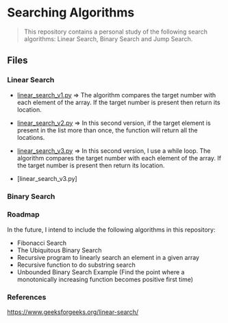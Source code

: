 <h1>Searching Algorithms </h1>

> This repository contains a personal study of the following search algorithms: Linear Search, Binary Search and Jump Search. 
 
## Files

### Linear Search 

* [linear_search_v1.py](https://github.com/alicevillar/Searching_Algorithms/blob/main/linear_search/linear_search_v1.py) => The algorithm compares the target number with each element of the array. If the target number is present then return its location.
 
* [linear_search_v2.py](https://github.com/alicevillar/Searching_Algorithms/blob/main/linear_search/linear_search_v2.py) => In this second version, if the target element is present in the list more than once, the function will return all the locations. 

* [linear_search_v3.py](https://github.com/alicevillar/Searching_Algorithms/blob/main/linear_search/linear_search_v3.py) =>  In this second version, I use a while loop. The algorithm compares the target number with each element of the array. If the target number is present then return its location.

* [linear_search_v3.py]

### Binary Search 



### Roadmap 

In the future, I intend to include the following algorithms in this repository:

* Fibonacci Search
* The Ubiquitous Binary Search
* Recursive program to linearly search an element in a given array
* Recursive function to do substring search
* Unbounded Binary Search Example (Find the point where a monotonically increasing function becomes positive first time)

### References

https://www.geeksforgeeks.org/linear-search/
